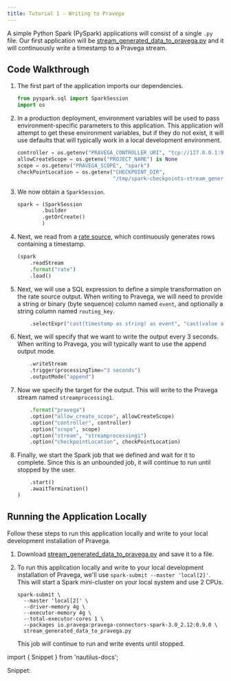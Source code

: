 ```yaml
---
title: Tutorial 1 - Writing to Pravega
---
```


A simple Python Spark (PySpark) applications will consist of a single `.py` file. Our first application will be [stream_generated_data_to_pravega.py](https://github.com/pravega/pravega-samples/blob/spark-connector-examples/spark-connector-examples/src/main/python/stream_generated_data_to_pravega.py) and it will continuously write a timestamp to a Pravega stream.

## Code Walkthrough

1. The first part of the application imports our dependencies.

    ```python title="stream_generated_data_to_pravega.py"
    from pyspark.sql import SparkSession
    import os
    ```

2. In a production deployment, environment variables will be used to pass environment-specific parameters to this application. This application will attempt to get these environment variables, but if they do not exist, it will use defaults that will typically work in a local development environment.

    ```python
    controller = os.getenv("PRAVEGA_CONTROLLER_URI", "tcp://127.0.0.1:9090")
    allowCreateScope = os.getenv("PROJECT_NAME") is None
    scope = os.getenv("PRAVEGA_SCOPE", "spark")
    checkPointLocation = os.getenv("CHECKPOINT_DIR",
                                   "/tmp/spark-checkpoints-stream_generated_data_to_pravega")
    ```

3. We now obtain a `SparkSession`.

    ```python
    spark = (SparkSession
            .builder
            .getOrCreate()
            )
    ```

4. Next, we read from a [rate source](https://spark.apache.org/docs/latest/structured-streaming-programming-guide.html#creating-streaming-dataframes-and-streaming-datasets), which continuously generates rows containing a timestamp.

    ```python
    (spark
        .readStream
        .format("rate")
        .load()
    ```

5. Next, we will use a SQL expression to define a simple transformation on the rate source output. When writing to Pravega, we will need to provide a string or binary (byte sequence) column named `event`, and optionally a string column named `routing_key`.

    ```python
        .selectExpr("cast(timestamp as string) as event", "cast(value as string) as routing_key")
    ```

6. Next, we will specify that we want to write the output every 3 seconds. When writing to Pravega, you will typically want to use the append output mode.

    ```python
        .writeStream
        .trigger(processingTime="3 seconds")
        .outputMode("append")
    ```

7. Now we specify the target for the output. This will write to the Pravega stream named `streamprocessing1`.

    ```python
        .format("pravega")
        .option("allow_create_scope", allowCreateScope)
        .option("controller", controller)
        .option("scope", scope)
        .option("stream", "streamprocessing1")
        .option("checkpointLocation", checkPointLocation)
    ```

8. Finally, we start the Spark job that we defined and wait for it to complete. Since this is an unbounded job, it will continue to run until stopped by the user.

    ```python
        .start()
        .awaitTermination()
    )
    ```

## Running the Application Locally

Follow these steps to run this application locally and write to your local development installation of Pravega.

1. Download [stream_generated_data_to_pravega.py](https://github.com/pravega/pravega-samples/blob/spark-connector-examples/spark-connector-examples/src/main/python/stream_generated_data_to_pravega.py) and save it to a file.

2. To run this application locally and write to your local development installation of Pravega, we'll use `spark-submit --master 'local[2]'`. This will start a Spark mini-cluster on your local system and use 2 CPUs.

    ```shell
    spark-submit \
      --master 'local[2]' \
      --driver-memory 4g \
      --executor-memory 4g \
      --total-executor-cores 1 \
      --packages io.pravega:pravega-connectors-spark-3.0_2.12:0.9.0 \
      stream_generated_data_to_pravega.py
    ```

   This job will continue to run and write events until stopped.

import { Snippet } from 'nautilus-docs';

Snippet: <Snippet index="DeploySparkPython" />
